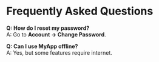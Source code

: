 # Frequently Asked Questions

**Q: How do I reset my password?**  
A: Go to **Account → Change Password**.  

**Q: Can I use MyApp offline?**  
A: Yes, but some features require internet.  
